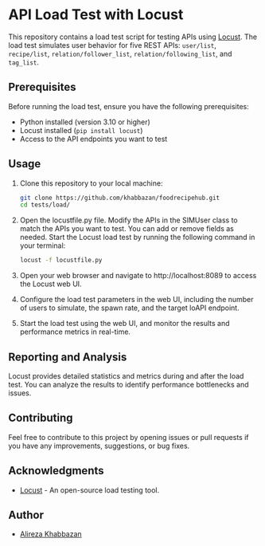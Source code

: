# API Load Test with Locust

This repository contains a load test script for testing APIs using [Locust](https://locust.io/). The load test simulates user behavior for five REST APIs: `user/list`, `recipe/list`, `relation/follower_list`, `relation/following_list`, and `tag_list`.

## Prerequisites

Before running the load test, ensure you have the following prerequisites:

- Python installed (version 3.10 or higher)
- Locust installed (`pip install locust`)
- Access to the API endpoints you want to test

## Usage

1. Clone this repository to your local machine:

   ```bash
   git clone https://github.com/khabbazan/foodrecipehub.git
   cd tests/load/
   ```

2. Open the locustfile.py file.
Modify the APIs in the SIMUser class to match the APIs you want to test. You can add or remove fields as needed.
Start the Locust load test by running the following command in your terminal:
    ```bash
    locust -f locustfile.py
    ```

3. Open your web browser and navigate to http://localhost:8089 to access the Locust web UI.

4. Configure the load test parameters in the web UI, including the number of users to simulate, the spawn rate, and the target loAPI endpoint.

5. Start the load test using the web UI, and monitor the results and performance metrics in real-time.


## Reporting and Analysis

Locust provides detailed statistics and metrics during and after the load test. You can analyze the results to identify performance bottlenecks and issues.

## Contributing

Feel free to contribute to this project by opening issues or pull requests if you have any improvements, suggestions, or bug fixes.

## Acknowledgments

- [Locust](https://locust.io/) - An open-source load testing tool.

## Author

- [Alireza Khabbazan](https://github.com/khabbazan)

